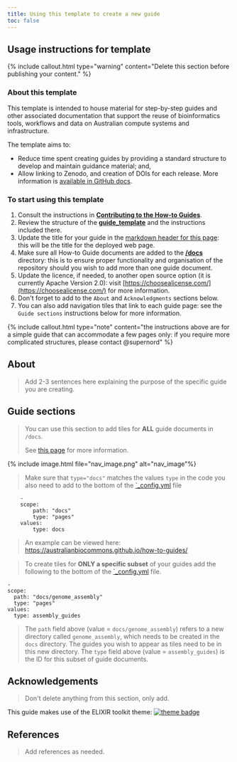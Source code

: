 ```yaml
---
title: Using this template to create a new guide
toc: false
---
```


## Usage instructions for template

{% include callout.html type="warning" content="Delete this section before publishing your content." %}

### About this template

This template is intended to house material for step-by-step guides and other associated documentation that support the reuse of bioinformatics tools, workflows and data on Australian compute systems and infrastructure.

The template aims to:
- Reduce time spent creating guides by providing a standard structure to develop and maintain guidance material; and,
- Allow linking to Zenodo, and creation of DOIs for each release. More information is [available in GitHub docs](https://docs.github.com/en/repositories/archiving-a-github-repository/referencing-and-citing-content).

### To start using this template

1. Consult the instructions in [**Contributing to the How-to Guides**](/index.md).
2. Review the structure of the [**guide_template**](/docs/guide_template.md) and the instructions included there.
3. Update the title for your guide in the [markdown header for this page](https://github.com/AustralianBioCommons/how-to-guide-template/blob/main/index.md?plain=1#L2): this will be the title for the deployed web page.
4. Make sure all How-to Guide documents are added to the [**/docs**](https://github.com/AustralianBioCommons/how-to-guide-template/tree/main/docs) directory: this is to ensure proper functionality and organisation of the repository should you wish to add more than one guide document.
5. Update the licence, if needed, to another open source option (it is currently Apache Version 2.0): visit [https://choosealicense.com/](https://choosealicense.com/) for more information.
6. Don't forget to add to the `About` and `Acknowledgments` sections below.
7. You can also add navigation tiles that link to each guide page: see the `Guide sections` instructions below for more information.

{% include callout.html type="note" content="the instructions above are for a simple guide that can accommodate a few pages only: if you require more complicated structures, please contact @supernord" %}


## About 

> Add 2-3 sentences here explaining the purpose of the specific guide you are creating.


## Guide sections

> You can use this section to add tiles for **ALL** guide documents in `/docs`.
>
> See [this page](https://elixir-belgium.github.io/elixir-toolkit-theme/overview_tiles#section-tiles-with-information) for more information.

{% include image.html file="nav_image.png" alt="nav_image"%}

> Make sure that `type="docs"` matches the values `type` in the code you also need to add to the bottom of the [`_config.yml](/_config.yml) file

        -
        scope:
            path: "docs"
            type: "pages"
        values:
            type: docs

> An example can be viewed here: https://australianbiocommons.github.io/how-to-guides/

> To create tiles for **ONLY a specific subset** of your guides add the following to the bottom of the [`_config.yml](/_config.yml) file.

    -
    scope:
      path: "docs/genome_assembly"
      type: "pages"
    values:
      type: assembly_guides

> The `path` field above (value = `docs/genome_assembly`) refers to a new directory called `genome_assembly`, which needs to be created in the `docs` directory.
The guides you wish to appear as tiles need to be in this new directory. The `type` field above (value = `assembly_guides`) is the ID for this subset of guide documents.


## Acknowledgements

> Don't delete anything from this section, only add.

This guide makes use of the ELIXIR toolkit theme: [![theme badge](https://img.shields.io/badge/ELIXIR%20toolkit%20theme-jekyll-blue?color=0d6efd)](https://github.com/ELIXIR-Belgium/elixir-toolkit-theme)


## References

> Add references as needed.



